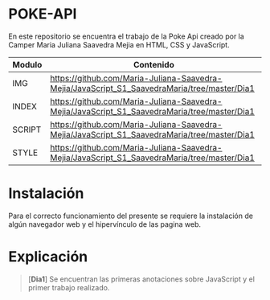 # POKE-API

En este repositorio se encuentra el trabajo de la Poke Api creado por la Camper Maria Juliana Saavedra Mejia en HTML, CSS y JavaScript.

| Modulo | Contenido |
|--|--|
| IMG |https://github.com/Maria-Juliana-Saavedra-Mejia/JavaScript_S1_SaavedraMaria/tree/master/Dia1|
| INDEX |https://github.com/Maria-Juliana-Saavedra-Mejia/JavaScript_S1_SaavedraMaria/tree/master/Dia1|
| SCRIPT |https://github.com/Maria-Juliana-Saavedra-Mejia/JavaScript_S1_SaavedraMaria/tree/master/Dia1|
| STYLE |https://github.com/Maria-Juliana-Saavedra-Mejia/JavaScript_S1_SaavedraMaria/tree/master/Dia1|


# **Instalación**

Para el correcto funcionamiento del presente se requiere la instalación de algún navegador web y el hipervínculo de las pagina web.

# **Explicación**

> [**Dia1**]
Se encuentran las primeras anotaciones sobre JavaScript y el primer trabajo realizado. 